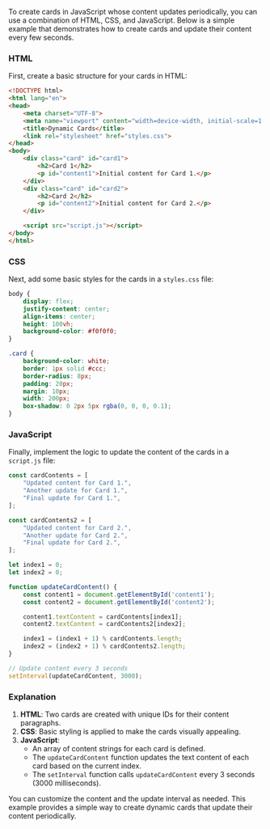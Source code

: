 To create cards in JavaScript whose content updates periodically, you can use a combination of HTML, CSS, and JavaScript. Below is a simple example that demonstrates how to create cards and update their content every few seconds.

### HTML
First, create a basic structure for your cards in HTML:

```html
<!DOCTYPE html>
<html lang="en">
<head>
    <meta charset="UTF-8">
    <meta name="viewport" content="width=device-width, initial-scale=1.0">
    <title>Dynamic Cards</title>
    <link rel="stylesheet" href="styles.css">
</head>
<body>
    <div class="card" id="card1">
        <h2>Card 1</h2>
        <p id="content1">Initial content for Card 1.</p>
    </div>
    <div class="card" id="card2">
        <h2>Card 2</h2>
        <p id="content2">Initial content for Card 2.</p>
    </div>

    <script src="script.js"></script>
</body>
</html>
```

### CSS
Next, add some basic styles for the cards in a `styles.css` file:

```css
body {
    display: flex;
    justify-content: center;
    align-items: center;
    height: 100vh;
    background-color: #f0f0f0;
}

.card {
    background-color: white;
    border: 1px solid #ccc;
    border-radius: 8px;
    padding: 20px;
    margin: 10px;
    width: 200px;
    box-shadow: 0 2px 5px rgba(0, 0, 0, 0.1);
}
```

### JavaScript
Finally, implement the logic to update the content of the cards in a `script.js` file:

```javascript
const cardContents = [
    "Updated content for Card 1.",
    "Another update for Card 1.",
    "Final update for Card 1.",
];

const cardContents2 = [
    "Updated content for Card 2.",
    "Another update for Card 2.",
    "Final update for Card 2.",
];

let index1 = 0;
let index2 = 0;

function updateCardContent() {
    const content1 = document.getElementById('content1');
    const content2 = document.getElementById('content2');

    content1.textContent = cardContents[index1];
    content2.textContent = cardContents2[index2];

    index1 = (index1 + 1) % cardContents.length;
    index2 = (index2 + 1) % cardContents2.length;
}

// Update content every 3 seconds
setInterval(updateCardContent, 3000);
```

### Explanation
1. **HTML**: Two cards are created with unique IDs for their content paragraphs.
2. **CSS**: Basic styling is applied to make the cards visually appealing.
3. **JavaScript**:
   - An array of content strings for each card is defined.
   - The `updateCardContent` function updates the text content of each card based on the current index.
   - The `setInterval` function calls `updateCardContent` every 3 seconds (3000 milliseconds).

You can customize the content and the update interval as needed. This example provides a simple way to create dynamic cards that update their content periodically.